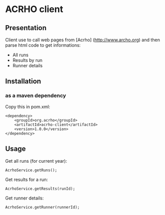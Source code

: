 # ACRHO client

## Presentation

Client use to call web pages from [Acrho] (http://www.archo.org) and then parse html code to get informations:

- All runs
- Results by run
- Runner details

## Installation

### as a maven dependency

Copy this in pom.xml:

	<dependency>
		<groupId>org.acrho</groupId>
		<artifactId>acrho-client</artifactId>
		<version>1.0.0</version>
	</dependency>
	
## Usage

Get all runs (for current year):

	AcrhoService.getRuns();
	
Get results for a run:

	AcrhoService.getResults(runId);
	
Get runner details:

	AcrhoService.getRunner(runnerId);
	

